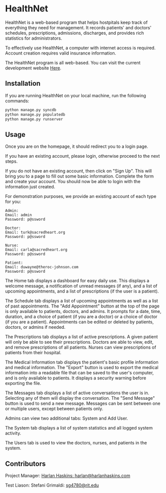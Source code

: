 # HealthNet

HealthNet is a web-based program that helps hostpitals keep track of
everything they need for management. It records patients' and doctors'
schedules, prescriptions, admissions, discharges, and provides rich
statistics for administrators.

To effectively use HealthNet, a computer with internet access is
required. Account creation requires valid insurance information.

The HealthNet program is all web-based. You can visit the current
development website [Here](https://www.djangomaintained.com).

## Installation

If you are running HealthNet on your local machine, run the following
commands:

```bash
python manage.py syncdb
python manage.py populatedb
python manage.py runserver
```

## Usage

Once you are on the homepage, it should redirect you to a login page.

If you have an existing account, please login, otherwise proceed to
the next steps.

If you do not have an existing account, then click on "Sign Up". This
will bring you to a page to fill out some basic information. Complete the
form and create your account. You should now be able to login with the
information just created.

For demonstration purposes, we provide an existing account of each type
for you:

    Admin:
    Email: admin
    Password: p@ssword

    Doctor:
    Email: turk@sacredheart.org
    Password: p@ssword

    Nurse:
    Email: carla@sacredheart.org
    Password: p@ssword

    Patient:
    Email: duwayne@theroc-johnson.com
    Password: p@ssword

The Home tab displays a dashboard for easy daily use. This displays a
welcome message, a notification of unread messages (if any), and a list of upcoming appointments, and a list of
prescriptions (if the user is a patient).

The Schedule tab displays a list of upcoming appointments as well as a list of
past appointments. The "Add Appointment" button at the top of the page is
only available to patients, doctors, and admins. It prompts for a date, time,
duration, and a choice of patient (if you are a doctor) or a choice of doctor
(if you are a patient). Appointments can be edited or deleted by patients,
doctors, or admins if needed.

The Prescriptions tab displays a list of active prescriptions. A given patient
will only be able to see their prescriptions. Doctors are able to view, edit,
and remove prescriptions of all patients. Nurses can view prescriptions of
patients from their hospital.

The Medical Information tab displays the patient's basic profile information and
medical information. The "Export" button is used to export the medical information
into a readable file that can be saved to the user's computer, and is only
available to patients. It displays a security warning before exporting the file.

The Messages tab displays a list of active conversations the user is in. Selecting
any of them will display the conversation. The "Send Message" button is used to send
a new message. Messages can be sent between one or multiple users, except between
patients only.

Admins can view two additional tabs: System and Add User.

The System tab displays a list of system statistics and all
logged system activity.

The Users tab is used to view the doctors, nurses, and patients in the
system.

## Contributors

Project Manager: 
[Harlan Haskins: harlan@harlanhaskins.com](https://github.com/harlanhaskins)

Test Liason:
Stefani Grimaldi: sg4780@rit.edu
